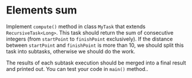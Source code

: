# Elements sum

Implement `compute()` method in class `MyTask` that extends `RecursiveTask<Long>`.
This task should return the sum of consecutive integers (from `startPoint` to `finishPoint` exclusively).
If the distance between `startPoint` and `finishPoint` is more than 10, we should split this task into subtasks,
otherwise we should do the work.

The results of each subtask execution should be merged into a final result and printed out.
You can test your code in `main()` method..
